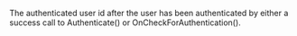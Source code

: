 ﻿The authenticated user id after the user has been authenticated by either a success call to Authenticate() or OnCheckForAuthentication().